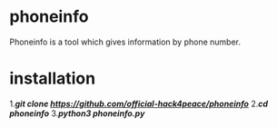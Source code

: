 # phoneinfo
Phoneinfo is a tool which gives information by phone number.
# installation
1.***git clone https://github.com/official-hack4peace/phoneinfo***
2.***cd phoneinfo***
3.***python3 phoneinfo.py***
# 
